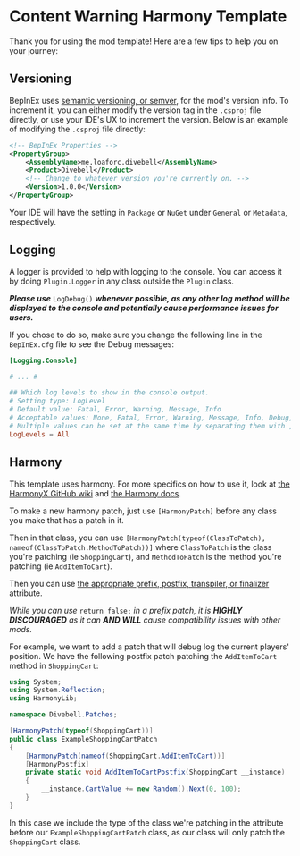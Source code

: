 # Content Warning Harmony Template

Thank you for using the mod template! Here are a few tips to help you on your journey:

## Versioning

BepInEx uses [semantic versioning, or semver](https://semver.org/), for the mod's version info.
To increment it, you can either modify the version tag in the `.csproj` file directly, or use your IDE's UX to increment the version. Below is an example of modifying the `.csproj` file directly:

```xml
<!-- BepInEx Properties -->
<PropertyGroup>
    <AssemblyName>me.loaforc.divebell</AssemblyName>
    <Product>Divebell</Product>
    <!-- Change to whatever version you're currently on. -->
    <Version>1.0.0</Version>
</PropertyGroup>
```

Your IDE will have the setting in `Package` or `NuGet` under `General` or `Metadata`, respectively.

## Logging

A logger is provided to help with logging to the console.
You can access it by doing `Plugin.Logger` in any class outside the `Plugin` class.

***Please use*** `LogDebug()` ***whenever possible, as any other log method
will be displayed to the console and potentially cause performance issues for users.***

If you chose to do so, make sure you change the following line in the `BepInEx.cfg` file to see the Debug messages:

```toml
[Logging.Console]

# ... #

## Which log levels to show in the console output.
# Setting type: LogLevel
# Default value: Fatal, Error, Warning, Message, Info
# Acceptable values: None, Fatal, Error, Warning, Message, Info, Debug, All
# Multiple values can be set at the same time by separating them with , (e.g. Debug, Warning)
LogLevels = All
```

## Harmony

This template uses harmony. For more specifics on how to use it, look at
[the HarmonyX GitHub wiki](https://github.com/BepInEx/HarmonyX/wiki) and
[the Harmony docs](https://harmony.pardeike.net/).

To make a new harmony patch, just use `[HarmonyPatch]` before any class you make that has a patch in it.

Then in that class, you can use
`[HarmonyPatch(typeof(ClassToPatch), nameof(ClassToPatch.MethodToPatch))]`
where `ClassToPatch` is the class you're patching (ie `ShoppingCart`), and `MethodToPatch` is the method you're patching (ie `AddItemToCart`).

Then you can use
[the appropriate prefix, postfix, transpiler, or finalizer](https://harmony.pardeike.net/articles/patching.html) attribute.

_While you can use_ `return false;` _in a prefix patch,
it is **HIGHLY DISCOURAGED** as it can **AND WILL** cause compatibility issues with other mods._

For example, we want to add a patch that will debug log the current players' position.
We have the following postfix patch patching the `AddItemToCart` method
in `ShoppingCart`:

```csharp
using System;
using System.Reflection;
using HarmonyLib;

namespace Divebell.Patches;

[HarmonyPatch(typeof(ShoppingCart))]
public class ExampleShoppingCartPatch
{
    [HarmonyPatch(nameof(ShoppingCart.AddItemToCart))]
    [HarmonyPostfix]
    private static void AddItemToCartPostfix(ShoppingCart __instance)
    {
        __instance.CartValue += new Random().Next(0, 100);
    }
}

```

In this case we include the type of the class we're patching in the attribute
before our `ExampleShoppingCartPatch` class,
as our class will only patch the `ShoppingCart` class.
